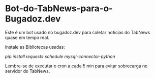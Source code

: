 # Bot-do-TabNews-para-o-Bugadoz.dev
Este é um bot usado no bugadoz.dev para coletar notícias do TabNews quase em tempo real. 

Instale as Bibliotecas usadas:

*pip install requests schedule mysql-connector-python*

Lembre-se de executar o cron a cada 5 min para evitar sobrecarga no servidor do TabNews.

